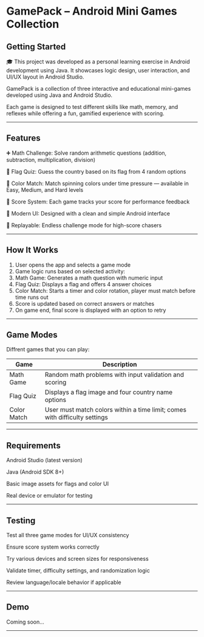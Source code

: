 # GamePack – Android Mini Games Collection

## Getting Started

🎓 This project was developed as a personal learning exercise in Android development using Java. It showcases logic design, user interaction, and UI/UX layout in Android Studio.

GamePack is a collection of three interactive and educational mini-games developed using Java and Android Studio.

Each game is designed to test different skills like math, memory, and reflexes while offering a fun, gamified experience with scoring.



---

## Features

➕ Math Challenge: Solve random arithmetic questions (addition, subtraction, multiplication, division)

🚩 Flag Quiz: Guess the country based on its flag from 4 random options

🎨 Color Match: Match spinning colors under time pressure — available in Easy, Medium, and Hard levels

🧠 Score System: Each game tracks your score for performance feedback

📱 Modern UI: Designed with a clean and simple Android interface

🔁 Replayable: Endless challenge mode for high-score chasers



---

## How It Works

1. User opens the app and selects a game mode
2. Game logic runs based on selected activity:
3. Math Game: Generates a math question with numeric input
4. Flag Quiz: Displays a flag and offers 4 answer choices
5. Color Match: Starts a timer and color rotation, player must match before time runs out
6. Score is updated based on correct answers or matches
7. On game end, final score is displayed with an option to retry



---

## Game Modes

Diffrent games that you can play:

| Game        | Description                                                                |
| ----------- | -------------------------------------------------------------------------- |
| Math Game   | Random math problems with input validation and scoring                     |
| Flag Quiz   | Displays a flag image and four country name options                        |
| Color Match | User must match colors within a time limit; comes with difficulty settings |


---

## Requirements

Android Studio (latest version)

Java (Android SDK 8+)

Basic image assets for flags and color UI

Real device or emulator for testing

---

## Testing

Test all three game modes for UI/UX consistency

Ensure score system works correctly

Try various devices and screen sizes for responsiveness

Validate timer, difficulty settings, and randomization logic

Review language/locale behavior if applicable



---

## Demo

Coming soon...

---
